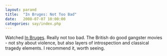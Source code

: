 ```yaml
---
layout: parand
title:  "In Bruges: Not Too Bad"
date:   2008-07-07 10:00:00
categories: say/index.php
---
```

Watched [In Bruges](http://www.imdb.com/title/tt0780536/). Really not too bad. The British do good gangster movies - not shy about violence, but also layers of introspection and classical tragedy elements. I recommend it, worth seeing.
